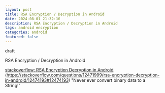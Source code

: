 ```yaml
---
layout: post
title: RSA Encryption / Decryption in Android
date: 2024-08-01 21:32:10
description: RSA Encryption / Decryption in Android
tags: android encryption
categories: android
featured: false
---
```


draft 

RSA Encryption / Decryption in Android

[stackoverflow: RSA Encryption Decryption in Android]: https://stackoverflow.com/questions/12471999/rsa-encryption-decryption-in-android/12474193#12474193 "https://stackoverflow.com/questions/12471999/rsa-encryption-decryption-in-android/12474193#12474193" 
[stackoverflow: RSA Encryption Decryption in Android]
(https://stackoverflow.com/questions/12471999/rsa-encryption-decryption-in-android/12474193#12474193) "Never ever convert binary data to a String!"